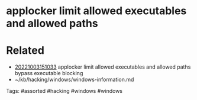 # applocker limit allowed executables and allowed paths

# Related
- [20221003151033](/zet/20221003151033/README.md) applocker limit allowed executables and allowed paths bypass executable blocking
- ~/kb/hacking/windows/windows-information.md

Tags:
    #assorted #hacking #windows #windows
